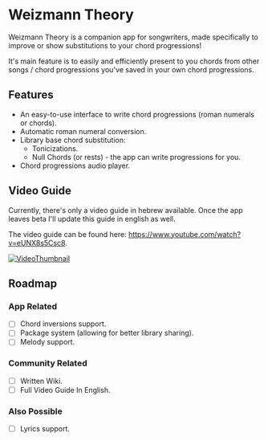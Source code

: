 # Weizmann Theory
Weizmann Theory is a companion app for songwriters, made specifically to improve or show substitutions to your chord progressions!

It's main feature is to easily and efficiently present to you chords from other songs / chord progressions you've saved in your own chord progressions.

## Features
- An easy-to-use interface to write chord progressions (roman numerals or chords).
- Automatic roman numeral conversion.
- Library base chord substitution:
	- Tonicizations.
	- Null Chords (or rests) - the app can write progressions for you.
- Chord progressions audio player.

## Video Guide
Currently, there's only a video guide in hebrew available. Once the app leaves beta I'll update this guide in english as well.

The video guide can be found here: https://www.youtube.com/watch?v=eUNX8s5Csc8.

[![VideoThumbnail](https://img.youtube.com/vi/eUNX8s5Csc8/0.jpg)](https://www.youtube.com/watch?v=eUNX8s5Csc8)


## Roadmap
### App Related
- [ ] Chord inversions support.
- [ ] Package system (allowing for better library sharing).
- [ ] Melody support.

### Community Related
- [ ] Written Wiki.
- [ ] Full Video Guide In English.

### Also Possible
- [ ] Lyrics support.
